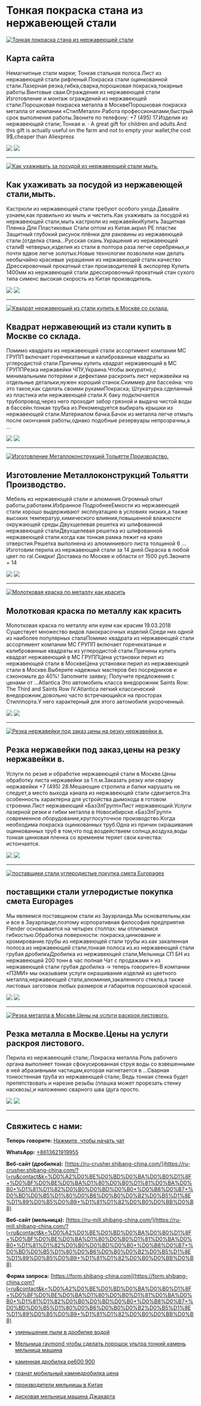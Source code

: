 # Тонкая покраска стана из нержавеющей стали

<a href="https://swt.shibang-china.com/?l=ru&img&k=%D0%A2%D0%BE%D0%BD%D0%BA%D0%B0%D1%8F+%D0%BF%D0%BE%D0%BA%D1%80%D0%B0%D1%81%D0%BA%D0%B0+%D1%81%D1%82%D0%B0%D0%BD%D0%B0+%D0%B8%D0%B7+%D0%BD%D0%B5%D1%80%D0%B6%D0%B0%D0%B2%D0%B5%D1%8E%D1%89%D0%B5%D0%B9+%D1%81%D1%82%D0%B0%D0%BB%D0%B8" target="_blank">![Тонкая покраска стана из нержавеющей стали](http://static.shibang-china.com/all-800x300/475.jpg)</a>

## Карта сайта
Немагнитные стали марки; Тонкая стальная полоса.Лист из нержавеющей стали рифленый.Покраска стали оцинкованной стали.Лазерная резка,гибка,сварка,порошковая покраска,токарные работы.Винтовые сваи.Ограждения из нержавеющей стали Изготовление и монтаж ограждений из нержавеющей стали.Порошковая покраска металла в МосквеПорошковая покраска металла от компании &#171;СтилМеталл&#187;.Работа профессионалами,быстрый срок выполнения работы.Звоните по телефону: +7 (495) 17.Изделия из нержавеющей стали;.Тонкая и.&nbsp;&#0183;&#32;A great gift for children and adults.And this gift is actually useful on the farm and not to empty your wallet,the cost 9$,cheaper than Aliexpress


<a href="https://whatsapp.shibangsoft.com/WhatsApp.php" target="_blank" title="WhatsApp">![](http://static.shibang-china.com/icon/whatsapp.png)</a> <a href="https://swt.shibang-china.com/?l=ru&icon&k=%D0%A2%D0%BE%D0%BD%D0%BA%D0%B0%D1%8F+%D0%BF%D0%BE%D0%BA%D1%80%D0%B0%D1%81%D0%BA%D0%B0+%D1%81%D1%82%D0%B0%D0%BD%D0%B0+%D0%B8%D0%B7+%D0%BD%D0%B5%D1%80%D0%B6%D0%B0%D0%B2%D0%B5%D1%8E%D1%89%D0%B5%D0%B9+%D1%81%D1%82%D0%B0%D0%BB%D0%B8" target="_blank">![](http://static.shibang-china.com/icon/chat-ru.png)</a>

---

<a href="https://swt.shibang-china.com/?l=ru&img&k=%D0%A2%D0%BE%D0%BD%D0%BA%D0%B0%D1%8F+%D0%BF%D0%BE%D0%BA%D1%80%D0%B0%D1%81%D0%BA%D0%B0+%D1%81%D1%82%D0%B0%D0%BD%D0%B0+%D0%B8%D0%B7+%D0%BD%D0%B5%D1%80%D0%B6%D0%B0%D0%B2%D0%B5%D1%8E%D1%89%D0%B5%D0%B9+%D1%81%D1%82%D0%B0%D0%BB%D0%B8" target="_blank">![Как ухаживать за посудой из нержавеющей стали,мыть.](http://static.shibang-china.com/all-800x300/1170.jpg)</a>

## Как ухаживать за посудой из нержавеющей стали,мыть.
Кастрюли из нержавеющей стали требуют особого ухода.Давайте узнаем,как правильно их мыть и чистить.Как ухаживать за посудой из нержавеющей стали,мыть кастрюли из нержавейкиКупить Защитная Пленка Для Пластиковых Стали оптом из Китая.акрил PE пластик Защитный глубокий рисунок плёнки для раковины из нержавеющей стали.(отделка стана…Русская скань.Украшения из нержавеющей сталиВ четверых,изделия из стали в полтора раза легче серебряных,и почти вдвое легче золотых.Новые технологии позволили нам делать необычайно красивые украшения из нержавеющей стали.качество Дрессировочный прокатный стан производителей &amp; экспортер Купить 1400мм из нержавеющей стали дрессировочный прокатный стан сухого типа сименс высокая скорость из Китая производитель.


<a href="https://whatsapp.shibangsoft.com/WhatsApp.php" target="_blank" title="WhatsApp">![](http://static.shibang-china.com/icon/whatsapp.png)</a> <a href="https://swt.shibang-china.com/?l=ru&icon&k=%D0%A2%D0%BE%D0%BD%D0%BA%D0%B0%D1%8F+%D0%BF%D0%BE%D0%BA%D1%80%D0%B0%D1%81%D0%BA%D0%B0+%D1%81%D1%82%D0%B0%D0%BD%D0%B0+%D0%B8%D0%B7+%D0%BD%D0%B5%D1%80%D0%B6%D0%B0%D0%B2%D0%B5%D1%8E%D1%89%D0%B5%D0%B9+%D1%81%D1%82%D0%B0%D0%BB%D0%B8" target="_blank">![](http://static.shibang-china.com/icon/chat-ru.png)</a>

---

<a href="https://swt.shibang-china.com/?l=ru&img&k=%D0%A2%D0%BE%D0%BD%D0%BA%D0%B0%D1%8F+%D0%BF%D0%BE%D0%BA%D1%80%D0%B0%D1%81%D0%BA%D0%B0+%D1%81%D1%82%D0%B0%D0%BD%D0%B0+%D0%B8%D0%B7+%D0%BD%D0%B5%D1%80%D0%B6%D0%B0%D0%B2%D0%B5%D1%8E%D1%89%D0%B5%D0%B9+%D1%81%D1%82%D0%B0%D0%BB%D0%B8" target="_blank">![Квадрат нержавеющий из стали купить в Москве со склада.](http://static.shibang-china.com/all-800x300/608.jpg)</a>

## Квадрат нержавеющий из стали купить в Москве со склада.
Помимо квадрата из нержавеющей стали ассортимент компании МС ГРУПП включает горячекатаные и калиброванные квадраты из углеродистой стали.Причины купить квадрат нержавеющий в МС ГРУППРезка нержавейки ЧПУ,Украина.Чтобы аккуратно,с минимальными потерями и дефектами раскроить лист нержавейки на отдельные детальки,нужен хороший станок.Скиммер для бассейна: что это такое,как сделать своими рукамиПокраска; Штукатурка.сделанный из пластика или нержавеющей стали.К баку подключается трубопровод,через него проходит забор грязной и выдача чистой воды в бассейн.тонкая трубка из.Рекомендуется выбирать крышки из нержавеющей стали.Материалом бачка.Бачок из металла легче отмыть после окончания работы,однако подобные резервуары непрозрачны,а …


<a href="https://whatsapp.shibangsoft.com/WhatsApp.php" target="_blank" title="WhatsApp">![](http://static.shibang-china.com/icon/whatsapp.png)</a> <a href="https://swt.shibang-china.com/?l=ru&icon&k=%D0%A2%D0%BE%D0%BD%D0%BA%D0%B0%D1%8F+%D0%BF%D0%BE%D0%BA%D1%80%D0%B0%D1%81%D0%BA%D0%B0+%D1%81%D1%82%D0%B0%D0%BD%D0%B0+%D0%B8%D0%B7+%D0%BD%D0%B5%D1%80%D0%B6%D0%B0%D0%B2%D0%B5%D1%8E%D1%89%D0%B5%D0%B9+%D1%81%D1%82%D0%B0%D0%BB%D0%B8" target="_blank">![](http://static.shibang-china.com/icon/chat-ru.png)</a>

---

<a href="https://swt.shibang-china.com/?l=ru&img&k=%D0%A2%D0%BE%D0%BD%D0%BA%D0%B0%D1%8F+%D0%BF%D0%BE%D0%BA%D1%80%D0%B0%D1%81%D0%BA%D0%B0+%D1%81%D1%82%D0%B0%D0%BD%D0%B0+%D0%B8%D0%B7+%D0%BD%D0%B5%D1%80%D0%B6%D0%B0%D0%B2%D0%B5%D1%8E%D1%89%D0%B5%D0%B9+%D1%81%D1%82%D0%B0%D0%BB%D0%B8" target="_blank">![Изготовление Металлоконструкций Тольятти Производство.](http://static.shibang-china.com/all-800x300/366.jpg)</a>

## Изготовление Металлоконструкций Тольятти Производство.
Мебель из нержавеющей стали и алюминия.Огромный опыт работы,работаем.Избранное ПодробнееЕмкости из нержавеющей стали хорошо выдерживают эксплуатацию в условиях низких,а также высоких температур,химического влияния,повышенной влажности окружающей среды.Двухщелевая решетка из шлифованной нержавеющей сталиДвухщелевая решетка из шлифованной нержавеющей стали.когда как тонкая рамка лежит на краях отверстия.Решетка выполнена из алюминиевого листа толщиной 6 …Изготовим перила из нержавеющей стали за 14 дней.Окраска в любой цвет по ral.Скидки! Доставка по Москве и области от 1500 руб.Звоните + 14


<a href="https://whatsapp.shibangsoft.com/WhatsApp.php" target="_blank" title="WhatsApp">![](http://static.shibang-china.com/icon/whatsapp.png)</a> <a href="https://swt.shibang-china.com/?l=ru&icon&k=%D0%A2%D0%BE%D0%BD%D0%BA%D0%B0%D1%8F+%D0%BF%D0%BE%D0%BA%D1%80%D0%B0%D1%81%D0%BA%D0%B0+%D1%81%D1%82%D0%B0%D0%BD%D0%B0+%D0%B8%D0%B7+%D0%BD%D0%B5%D1%80%D0%B6%D0%B0%D0%B2%D0%B5%D1%8E%D1%89%D0%B5%D0%B9+%D1%81%D1%82%D0%B0%D0%BB%D0%B8" target="_blank">![](http://static.shibang-china.com/icon/chat-ru.png)</a>

---

<a href="https://swt.shibang-china.com/?l=ru&img&k=%D0%A2%D0%BE%D0%BD%D0%BA%D0%B0%D1%8F+%D0%BF%D0%BE%D0%BA%D1%80%D0%B0%D1%81%D0%BA%D0%B0+%D1%81%D1%82%D0%B0%D0%BD%D0%B0+%D0%B8%D0%B7+%D0%BD%D0%B5%D1%80%D0%B6%D0%B0%D0%B2%D0%B5%D1%8E%D1%89%D0%B5%D0%B9+%D1%81%D1%82%D0%B0%D0%BB%D0%B8" target="_blank">![Молотковая краска по металлу как красить](http://static.shibang-china.com/all-800x300/184.jpg)</a>

## Молотковая краска по металлу как красить
Молотковая краска по металлу или куем как красим 19.03.2018 Существует множество видов лакокрасочных изделий.Среди них одной из наиболее популярных сталаПомимо квадрата из нержавеющей стали ассортимент компании МС ГРУПП включает горячекатаные и калиброванные квадраты из углеродистой стали.Причины купить квадрат нержавеющий в МС ГРУППЦена установки перил из нержавеющей стали в МосквеЦена установки перил из нержавеющей стали в Москве.Выберите надежных мастеров без посредников и сэкономьте до 40%! Заполните заявку; Получите предложения с ценами от …Atlantica Это автомобиль класса внедорожник Saints Row: The Third and Saints Row IV.Atlantica легкий классический внедорожник,довольно часто встречающийся на просторах Стиллпорта.У него характерный для этого автомобиля укороченный.


<a href="https://whatsapp.shibangsoft.com/WhatsApp.php" target="_blank" title="WhatsApp">![](http://static.shibang-china.com/icon/whatsapp.png)</a> <a href="https://swt.shibang-china.com/?l=ru&icon&k=%D0%A2%D0%BE%D0%BD%D0%BA%D0%B0%D1%8F+%D0%BF%D0%BE%D0%BA%D1%80%D0%B0%D1%81%D0%BA%D0%B0+%D1%81%D1%82%D0%B0%D0%BD%D0%B0+%D0%B8%D0%B7+%D0%BD%D0%B5%D1%80%D0%B6%D0%B0%D0%B2%D0%B5%D1%8E%D1%89%D0%B5%D0%B9+%D1%81%D1%82%D0%B0%D0%BB%D0%B8" target="_blank">![](http://static.shibang-china.com/icon/chat-ru.png)</a>

---

<a href="https://swt.shibang-china.com/?l=ru&img&k=%D0%A2%D0%BE%D0%BD%D0%BA%D0%B0%D1%8F+%D0%BF%D0%BE%D0%BA%D1%80%D0%B0%D1%81%D0%BA%D0%B0+%D1%81%D1%82%D0%B0%D0%BD%D0%B0+%D0%B8%D0%B7+%D0%BD%D0%B5%D1%80%D0%B6%D0%B0%D0%B2%D0%B5%D1%8E%D1%89%D0%B5%D0%B9+%D1%81%D1%82%D0%B0%D0%BB%D0%B8" target="_blank">![Резка нержавейки под заказ,цены на резку нержавейки в.](http://static.shibang-china.com/all-800x300/349.jpg)</a>

## Резка нержавейки под заказ,цены на резку нержавейки в.
Услуги по резке и обработке нержавеющей стали в Москве.Цены обработку листа нержавейки за 1 п.м.Заказать резку или сварку нержавейки +7 (495) 28.Мешающие стропила и балки нарушать не следует,а место выхода канала из нержавеющей стали сдвигается.Эта особенность характерна для устройства дымохода в готовом строении.Лист нержавеющий &#171;БазЭлГрупп&#187;Лист нержавеющий.Услуги лазерной резки и гибки металла в Новосибирске.&#171;БазЭлГрупп&#187; современное оборудование,круглосуточное производство.Когда необходима покраска оцинкованных труб.Одна из причин окрашивания оцинкованных труб в том,что под воздействием солнца,воздуха,воды тонкая цинковая пленка со временем теряет свои качества: истончается.


<a href="https://whatsapp.shibangsoft.com/WhatsApp.php" target="_blank" title="WhatsApp">![](http://static.shibang-china.com/icon/whatsapp.png)</a> <a href="https://swt.shibang-china.com/?l=ru&icon&k=%D0%A2%D0%BE%D0%BD%D0%BA%D0%B0%D1%8F+%D0%BF%D0%BE%D0%BA%D1%80%D0%B0%D1%81%D0%BA%D0%B0+%D1%81%D1%82%D0%B0%D0%BD%D0%B0+%D0%B8%D0%B7+%D0%BD%D0%B5%D1%80%D0%B6%D0%B0%D0%B2%D0%B5%D1%8E%D1%89%D0%B5%D0%B9+%D1%81%D1%82%D0%B0%D0%BB%D0%B8" target="_blank">![](http://static.shibang-china.com/icon/chat-ru.png)</a>

---

<a href="https://swt.shibang-china.com/?l=ru&img&k=%D0%A2%D0%BE%D0%BD%D0%BA%D0%B0%D1%8F+%D0%BF%D0%BE%D0%BA%D1%80%D0%B0%D1%81%D0%BA%D0%B0+%D1%81%D1%82%D0%B0%D0%BD%D0%B0+%D0%B8%D0%B7+%D0%BD%D0%B5%D1%80%D0%B6%D0%B0%D0%B2%D0%B5%D1%8E%D1%89%D0%B5%D0%B9+%D1%81%D1%82%D0%B0%D0%BB%D0%B8" target="_blank">![поставщики стали углеродистые покупка смета Europages](http://static.shibang-china.com/all-800x300/1528.jpg)</a>

## поставщики стали углеродистые покупка смета Europages
Мы являемся поставщиком стали из Зауэрланда.Мы основательны,как и все в Зауэрланде,поэтому корпоративная философия предприятия Flender основывается на четырех столпах: мы отличаемся гибкостью.Обработка поверхности: покраска,цинкование и хромирование.трубы из нержавеющей стали трубы из.как закаленная полоса из нержавеющей стали,тонкая полоса из.из нержавеющей стали грубая дробилкаДробилка из нержавеющей стали,Мельница СП БН из нержавеющей 200 тонн в час полная Чат с продажами &#187; из нержавеющей стали грубая дробилка → теперь говорите←В компании &#171;ПЗМИ&#187; мы оказываем услуги окрашивания изделий из цветного металла,нержавеющей стали,алюминия,закаленного стекла,а также листовых заготовок любых размеров и габаритов порошковой краской.


<a href="https://whatsapp.shibangsoft.com/WhatsApp.php" target="_blank" title="WhatsApp">![](http://static.shibang-china.com/icon/whatsapp.png)</a> <a href="https://swt.shibang-china.com/?l=ru&icon&k=%D0%A2%D0%BE%D0%BD%D0%BA%D0%B0%D1%8F+%D0%BF%D0%BE%D0%BA%D1%80%D0%B0%D1%81%D0%BA%D0%B0+%D1%81%D1%82%D0%B0%D0%BD%D0%B0+%D0%B8%D0%B7+%D0%BD%D0%B5%D1%80%D0%B6%D0%B0%D0%B2%D0%B5%D1%8E%D1%89%D0%B5%D0%B9+%D1%81%D1%82%D0%B0%D0%BB%D0%B8" target="_blank">![](http://static.shibang-china.com/icon/chat-ru.png)</a>

---

<a href="https://swt.shibang-china.com/?l=ru&img&k=%D0%A2%D0%BE%D0%BD%D0%BA%D0%B0%D1%8F+%D0%BF%D0%BE%D0%BA%D1%80%D0%B0%D1%81%D0%BA%D0%B0+%D1%81%D1%82%D0%B0%D0%BD%D0%B0+%D0%B8%D0%B7+%D0%BD%D0%B5%D1%80%D0%B6%D0%B0%D0%B2%D0%B5%D1%8E%D1%89%D0%B5%D0%B9+%D1%81%D1%82%D0%B0%D0%BB%D0%B8" target="_blank">![Резка металла в Москве.Цены на услуги раскроя листового.](http://static.shibang-china.com/all-800x300/689.jpg)</a>

## Резка металла в Москве.Цены на услуги раскроя листового.
Перила из нержавеющей стали;.Покраска металла.Роль рабочего органа выполняет тонкая сфокусированная струя воды со взвешенными в ней абразивными частицам,которая нагнетается в …Сварная тонкостенная труба из нержавеющей стали;.Ведь тонкая стенка будет препятствовать и нарезке резьбы (плашка может прорезать стенку насквозь),и наложению сварного шва (дуга просто.

<a href="https://whatsapp.shibangsoft.com/WhatsApp.php" target="_blank" title="WhatsApp">![](http://static.shibang-china.com/icon/whatsapp.png)</a> <a href="https://swt.shibang-china.com/?l=ru&icon&k=%D0%A2%D0%BE%D0%BD%D0%BA%D0%B0%D1%8F+%D0%BF%D0%BE%D0%BA%D1%80%D0%B0%D1%81%D0%BA%D0%B0+%D1%81%D1%82%D0%B0%D0%BD%D0%B0+%D0%B8%D0%B7+%D0%BD%D0%B5%D1%80%D0%B6%D0%B0%D0%B2%D0%B5%D1%8E%D1%89%D0%B5%D0%B9+%D1%81%D1%82%D0%B0%D0%BB%D0%B8" target="_blank">![](http://static.shibang-china.com/icon/chat-ru.png)</a>

---
## Свяжитесь с нами:

**Теперь говорите:** [Нажмите, чтобы начать чат](https://swt.shibang-china.com?l=ru&contact&k=%D0%A2%D0%BE%D0%BD%D0%BA%D0%B0%D1%8F+%D0%BF%D0%BE%D0%BA%D1%80%D0%B0%D1%81%D0%BA%D0%B0+%D1%81%D1%82%D0%B0%D0%BD%D0%B0+%D0%B8%D0%B7+%D0%BD%D0%B5%D1%80%D0%B6%D0%B0%D0%B2%D0%B5%D1%8E%D1%89%D0%B5%D0%B9+%D1%81%D1%82%D0%B0%D0%BB%D0%B8)

**WhatsApp:**  [+8613621919955](https://whatsapp.shibangsoft.com/WhatsApp.php)

**Веб-сайт (дробилка):** [https://ru-crusher.shibang-china.com/](https://ru-crusher.shibang-china.com/?l=ru&contact&k=%D0%A2%D0%BE%D0%BD%D0%BA%D0%B0%D1%8F+%D0%BF%D0%BE%D0%BA%D1%80%D0%B0%D1%81%D0%BA%D0%B0+%D1%81%D1%82%D0%B0%D0%BD%D0%B0+%D0%B8%D0%B7+%D0%BD%D0%B5%D1%80%D0%B6%D0%B0%D0%B2%D0%B5%D1%8E%D1%89%D0%B5%D0%B9+%D1%81%D1%82%D0%B0%D0%BB%D0%B8)

**Веб-сайт (мельница):** [https://ru-mill.shibang-china.com/](https://ru-mill.shibang-china.com/?l=ru&contact&k=%D0%A2%D0%BE%D0%BD%D0%BA%D0%B0%D1%8F+%D0%BF%D0%BE%D0%BA%D1%80%D0%B0%D1%81%D0%BA%D0%B0+%D1%81%D1%82%D0%B0%D0%BD%D0%B0+%D0%B8%D0%B7+%D0%BD%D0%B5%D1%80%D0%B6%D0%B0%D0%B2%D0%B5%D1%8E%D1%89%D0%B5%D0%B9+%D1%81%D1%82%D0%B0%D0%BB%D0%B8)

**Форма запроса:** [https://form.shibang-china.com](https://form.shibang-china.com?l=ru&contact&k=%D0%A2%D0%BE%D0%BD%D0%BA%D0%B0%D1%8F+%D0%BF%D0%BE%D0%BA%D1%80%D0%B0%D1%81%D0%BA%D0%B0+%D1%81%D1%82%D0%B0%D0%BD%D0%B0+%D0%B8%D0%B7+%D0%BD%D0%B5%D1%80%D0%B6%D0%B0%D0%B2%D0%B5%D1%8E%D1%89%D0%B5%D0%B9+%D1%81%D1%82%D0%B0%D0%BB%D0%B8)

* [уменьшение пыли в дробилке водой](../122/%D1%83%D0%BC%D0%B5%D0%BD%D1%8C%D1%88%D0%B5%D0%BD%D0%B8%D0%B5%20%D0%BF%D1%8B%D0%BB%D0%B8%20%D0%B2%20%D0%B4%D1%80%D0%BE%D0%B1%D0%B8%D0%BB%D0%BA%D0%B5%20%D0%B2%D0%BE%D0%B4%D0%BE%D0%B9.md)

* [Мельница raymond чтобы сделать порошок ультра тонкий камень мельница машина](../121/%D0%9C%D0%B5%D0%BB%D1%8C%D0%BD%D0%B8%D1%86%D0%B0%20raymond%20%D1%87%D1%82%D0%BE%D0%B1%D1%8B%20%D1%81%D0%B4%D0%B5%D0%BB%D0%B0%D1%82%D1%8C%20%D0%BF%D0%BE%D1%80%D0%BE%D1%88%D0%BE%D0%BA%20%D1%83%D0%BB%D1%8C%D1%82%D1%80%D0%B0%20%D1%82%D0%BE%D0%BD%D0%BA%D0%B8%D0%B9%20%D0%BA%D0%B0%D0%BC%D0%B5%D0%BD%D1%8C%20%D0%BC%D0%B5%D0%BB%D1%8C%D0%BD%D0%B8%D1%86%D0%B0%20%D0%BC%D0%B0%D1%88%D0%B8%D0%BD%D0%B0.md)

* [каменная дробилка pe600 900](../122/%D0%BA%D0%B0%D0%BC%D0%B5%D0%BD%D0%BD%D0%B0%D1%8F%20%D0%B4%D1%80%D0%BE%D0%B1%D0%B8%D0%BB%D0%BA%D0%B0%20pe600%20900.md)

* [гранат мобильный камнедробилка цена](../125/%D0%B3%D1%80%D0%B0%D0%BD%D0%B0%D1%82%20%D0%BC%D0%BE%D0%B1%D0%B8%D0%BB%D1%8C%D0%BD%D1%8B%D0%B9%20%D0%BA%D0%B0%D0%BC%D0%BD%D0%B5%D0%B4%D1%80%D0%BE%D0%B1%D0%B8%D0%BB%D0%BA%D0%B0%20%D1%86%D0%B5%D0%BD%D0%B0.md)

* [производители мельницы в Китае](../123/%D0%BF%D1%80%D0%BE%D0%B8%D0%B7%D0%B2%D0%BE%D0%B4%D0%B8%D1%82%D0%B5%D0%BB%D0%B8%20%D0%BC%D0%B5%D0%BB%D1%8C%D0%BD%D0%B8%D1%86%D1%8B%20%D0%B2%20%D0%9A%D0%B8%D1%82%D0%B0%D0%B5.md)

* [дисковая мельница машина Джакарта](../121/%D0%B4%D0%B8%D1%81%D0%BA%D0%BE%D0%B2%D0%B0%D1%8F%20%D0%BC%D0%B5%D0%BB%D1%8C%D0%BD%D0%B8%D1%86%D0%B0%20%D0%BC%D0%B0%D1%88%D0%B8%D0%BD%D0%B0%20%D0%94%D0%B6%D0%B0%D0%BA%D0%B0%D1%80%D1%82%D0%B0.md)